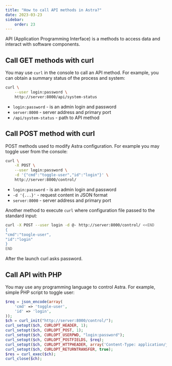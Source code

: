 ```yaml
---
title: "How to call API methods in Astra?"
date: 2023-03-23
sidebar:
    order: 23
---
```


API (Application Programming Interface) is a methods to access data and interact with software components.

## Call GET methods with curl

You may use `curl` in the console to call an API method. For example, you can obtain a summary status of the process and system:

```sh
curl \
    --user login:password \
    http://server:8000/api/system-status
```

- `login:password` - is an admin login and password
- `server:8000` - server address and primary port
- `/api/system-status` - path to API method

## Call POST method with curl

POST methods used to modify Astra configuration. For example you may toggle user from the console:

```sh
curl \
    -X POST \
    --user login:password \
    -d '{"cmd":"toggle-user","id":"login"}' \
    http://server:8000/control/
```

- `login:password` - is an admin login and password
- `-d '{...}'` - request content in JSON format
- `server:8000` - server address and primary port

Another method to execute `curl` where configuration file passed to the standard input:

```sh
curl -X POST --user login -d @- http://server:8000/control/ <<END
{
"cmd":"toogle-user",
"id":"login"
}
END
```

After the launch curl asks password.

## Call API with PHP

You may use any programming language to control Astra. For example, simple PHP script to toggle user:

```php
$req = json_encode(array(
    'cmd' => 'toggle-user',
    'id' => 'login',
));
$ch = curl_init("http://server:8000/control/");
curl_setopt($ch, CURLOPT_HEADER, 1);
curl_setopt($ch, CURLOPT_POST, 1);
curl_setopt($ch, CURLOPT_USERPWD, "login:password");
curl_setopt($ch, CURLOPT_POSTFIELDS, $req);
curl_setopt($ch, CURLOPT_HTTPHEADER, array('Content-Type: application/json'));
curl_setopt($ch, CURLOPT_RETURNTRANSFER, true);
$res = curl_exec($ch);
curl_close($ch);
```
